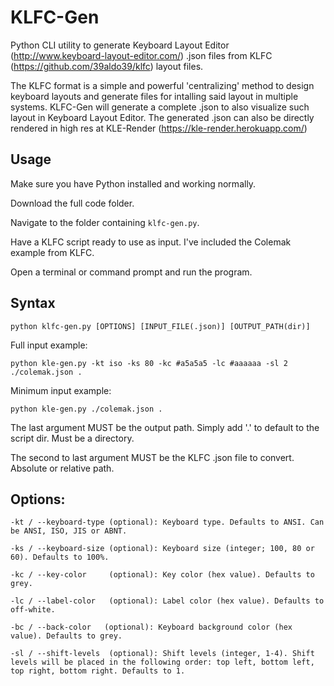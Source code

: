 # KLFC-Gen
Python CLI utility to generate Keyboard Layout Editor (http://www.keyboard-layout-editor.com/) .json files from KLFC (https://github.com/39aldo39/klfc) layout files.

The KLFC format is a simple and powerful 'centralizing' method to design keyboard layouts and generate files for intalling said layout in multiple systems.
KLFC-Gen will generate a complete .json to also visualize such layout in Keyboard Layout Editor. The generated .json can also be directly rendered in high res at KLE-Render (https://kle-render.herokuapp.com/)

## Usage
Make sure you have Python installed and working normally.

Download the full code folder.

Navigate to the folder containing `klfc-gen.py`.

Have a KLFC script ready to use as input. I've included the Colemak example from KLFC.

Open a terminal or command prompt and run the program.

## Syntax

`python klfc-gen.py [OPTIONS] [INPUT_FILE(.json)] [OUTPUT_PATH(dir)]`

Full input example:

`python kle-gen.py -kt iso -ks 80 -kc #a5a5a5 -lc #aaaaaa -sl 2 ./colemak.json .`

Minimum input example:

`python kle-gen.py ./colemak.json .`

The last argument MUST be the output path. Simply add '.' to default to the script dir. Must be a directory.

The second to last argument MUST be the KLFC .json file to convert. Absolute or relative path.

## Options:

`-kt / --keyboard-type (optional): Keyboard type. Defaults to ANSI. Can be ANSI, ISO, JIS or ABNT.`

`-ks / --keyboard-size (optional): Keyboard size (integer; 100, 80 or 60). Defaults to 100%.`

`-kc / --key-color     (optional): Key color (hex value). Defaults to grey.`

`-lc / --label-color   (optional): Label color (hex value). Defaults to off-white.`

`-bc / --back-color   (optional): Keyboard background color (hex value). Defaults to grey.`

`-sl / --shift-levels  (optional): Shift levels (integer, 1-4). Shift levels will be placed in the following order: top left, bottom left, top right, bottom right. Defaults to 1.`

